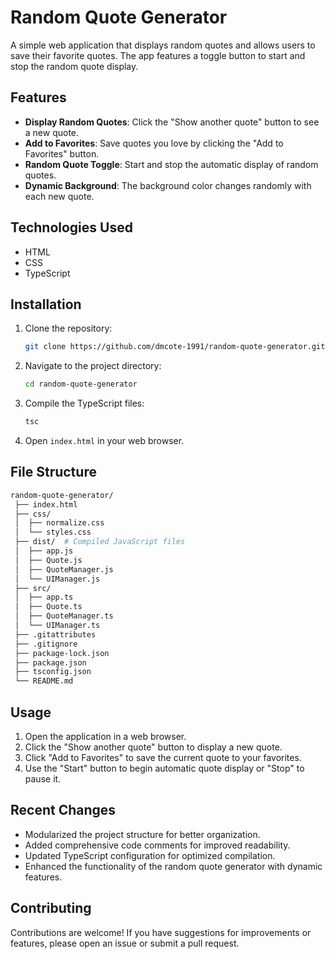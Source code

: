 # Random Quote Generator

A simple web application that displays random quotes and allows users to save their favorite quotes. The app features a toggle button to start and stop the random quote display.

## Features

- **Display Random Quotes**: Click the "Show another quote" button to see a new quote.
- **Add to Favorites**: Save quotes you love by clicking the "Add to Favorites" button.
- **Random Quote Toggle**: Start and stop the automatic display of random quotes.
- **Dynamic Background**: The background color changes randomly with each new quote.

## Technologies Used

- HTML
- CSS
- TypeScript

## Installation

1. Clone the repository:
   ```bash
   git clone https://github.com/dmcote-1991/random-quote-generator.git

2. Navigate to the project directory:
   ```bash
   cd random-quote-generator

3. Compile the TypeScript files:
   ``` bash
   tsc

4. Open `index.html` in your web browser.

## File Structure

```bash
random-quote-generator/
 ├── index.html
 ├── css/ 
 │  ├── normalize.css 
 │  └── styles.css 
 ├── dist/  # Compiled JavaScript files 
 │  ├── app.js 
 │  ├── Quote.js 
 │  ├── QuoteManager.js 
 │  └── UIManager.js
 ├── src/ 
 │  ├── app.ts 
 │  ├── Quote.ts 
 │  ├── QuoteManager.ts 
 │  └── UIManager.ts
 ├── .gitattributes
 ├── .gitignore
 ├── package-lock.json
 ├── package.json
 ├── tsconfig.json
 └── README.md
 ```

## Usage

1. Open the application in a web browser.
2. Click the "Show another quote" button to display a new quote.
3. Click "Add to Favorites" to save the current quote to your favorites.
4. Use the "Start" button to begin automatic quote display or "Stop" to pause it.

## Recent Changes

- Modularized the project structure for better organization.
- Added comprehensive code comments for improved readability.
- Updated TypeScript configuration for optimized compilation.
- Enhanced the functionality of the random quote generator with dynamic features.

## Contributing

Contributions are welcome! If you have suggestions for improvements or features, please open an issue or submit a pull request.
